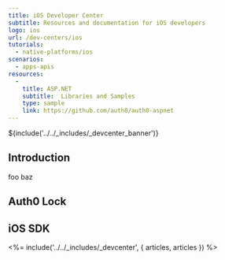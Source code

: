 ```yaml
---
title: iOS Developer Center
subtitle: Resources and documentation for iOS developers
logo: ios
url: /dev-centers/ios
tutorials:
  - native-platforms/ios
scenarios:
  - apps-apis
resources:
  -
    title: ASP.NET
    subtitle:  Libraries and Samples
    type: sample
    link: https://github.com/auth0/auth0-aspnet
---
```


${include('../../_includes/_devcenter_banner')}

## Introduction
foo baz

## Auth0 Lock


## iOS SDK

<%= include('../../_includes/_devcenter', { articles, articles }) %>
